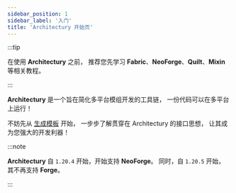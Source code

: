 ```yaml
---
sidebar_position: 1
sidebar_label: '入门'
title: 'Architectury 开始页'
---
```


:::tip

在使用 **Architectury** 之前，
推荐您先学习 **Fabric**、**NeoForge**、**Quilt**、**Mixin** 等相关教程。

:::

**Architectury** 是一个旨在简化多平台模组开发的工具链，
一份代码可以在多平台上运行！

不妨先从 [生成模板](generate.md) 开始，
一步步了解贯穿在 Architectury 的接口思想，
让其成为您强大的开发利器！

:::note

**Architectury** 自 `1.20.4` 开始，开始支持 **NeoForge**。
同时，自 `1.20.5` 开始，其不再支持 **Forge**。

:::